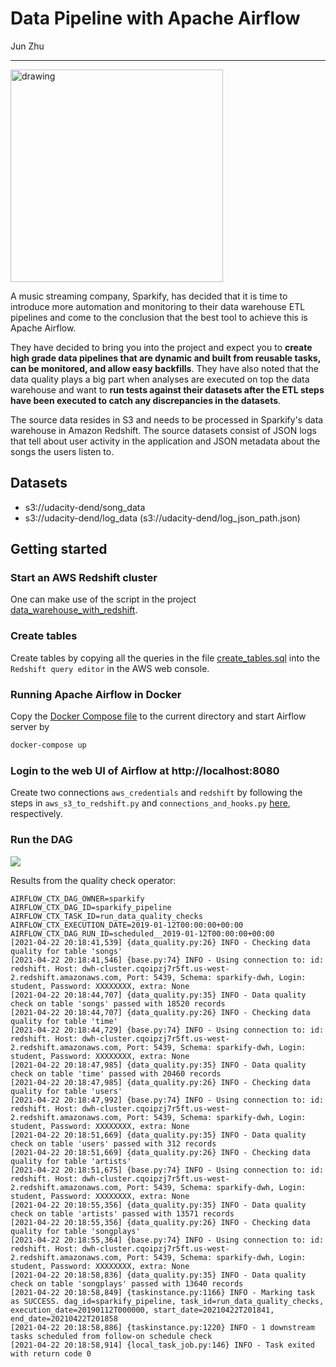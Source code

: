 # Data Pipeline with Apache Airflow

Jun Zhu
___

<img src="./architecture.jpg" alt="drawing" width="340"/>

A music streaming company, Sparkify, has decided that it is time to introduce 
more automation and monitoring to their data warehouse ETL pipelines and come 
to the conclusion that the best tool to achieve this is Apache Airflow.

They have decided to bring you into the project and expect you to **create high 
grade data pipelines that are dynamic and built from reusable tasks, can be 
monitored, and allow easy backfills**. They have also noted that the data quality 
plays a big part when analyses are executed on top the data warehouse and want 
to **run tests against their datasets after the ETL steps have been executed to 
catch any discrepancies in the datasets**.

The source data resides in S3 and needs to be processed in Sparkify's data 
warehouse in Amazon Redshift. The source datasets consist of JSON logs that 
tell about user activity in the application and JSON metadata about the songs 
the users listen to.

## Datasets

- s3://udacity-dend/song_data
- s3://udacity-dend/log_data (s3://udacity-dend/log_json_path.json)

## Getting started

### Start an AWS Redshift cluster

One can make use of the script in the project 
[data_warehouse_with_redshift](../data_warehouse_with_redshift).

### Create tables

Create tables by copying all the queries in the file 
[create_tables.sql](./create_tables.sql)
into the `Redshift query editor` in the AWS web console.

### Running Apache Airflow in Docker

Copy the [Docker Compose file](../dev_envs/airflow_docker/docker-compose.yaml)
to the current directory and start Airflow server by
```sh
docker-compose up
```

### Login to the web UI of Airflow at http://localhost:8080

Create two connections `aws_credentials` and `redshift` by following the steps 
in `aws_s3_to_redshift.py` and `connections_and_hooks.py` 
[here](../dev_envs/airflow_docker/dags), respectively.

### Run the DAG

![](./pipeline.png)

Results from the quality check operator:

```
AIRFLOW_CTX_DAG_OWNER=sparkify
AIRFLOW_CTX_DAG_ID=sparkify_pipeline
AIRFLOW_CTX_TASK_ID=run_data_quality_checks
AIRFLOW_CTX_EXECUTION_DATE=2019-01-12T00:00:00+00:00
AIRFLOW_CTX_DAG_RUN_ID=scheduled__2019-01-12T00:00:00+00:00
[2021-04-22 20:18:41,539] {data_quality.py:26} INFO - Checking data quality for table 'songs'
[2021-04-22 20:18:41,546] {base.py:74} INFO - Using connection to: id: redshift. Host: dwh-cluster.cqoipzj7r5ft.us-west-2.redshift.amazonaws.com, Port: 5439, Schema: sparkify-dwh, Login: student, Password: XXXXXXXX, extra: None
[2021-04-22 20:18:44,707] {data_quality.py:35} INFO - Data quality check on table 'songs' passed with 18520 records
[2021-04-22 20:18:44,707] {data_quality.py:26} INFO - Checking data quality for table 'time'
[2021-04-22 20:18:44,729] {base.py:74} INFO - Using connection to: id: redshift. Host: dwh-cluster.cqoipzj7r5ft.us-west-2.redshift.amazonaws.com, Port: 5439, Schema: sparkify-dwh, Login: student, Password: XXXXXXXX, extra: None
[2021-04-22 20:18:47,985] {data_quality.py:35} INFO - Data quality check on table 'time' passed with 20460 records
[2021-04-22 20:18:47,985] {data_quality.py:26} INFO - Checking data quality for table 'users'
[2021-04-22 20:18:47,992] {base.py:74} INFO - Using connection to: id: redshift. Host: dwh-cluster.cqoipzj7r5ft.us-west-2.redshift.amazonaws.com, Port: 5439, Schema: sparkify-dwh, Login: student, Password: XXXXXXXX, extra: None
[2021-04-22 20:18:51,669] {data_quality.py:35} INFO - Data quality check on table 'users' passed with 312 records
[2021-04-22 20:18:51,669] {data_quality.py:26} INFO - Checking data quality for table 'artists'
[2021-04-22 20:18:51,675] {base.py:74} INFO - Using connection to: id: redshift. Host: dwh-cluster.cqoipzj7r5ft.us-west-2.redshift.amazonaws.com, Port: 5439, Schema: sparkify-dwh, Login: student, Password: XXXXXXXX, extra: None
[2021-04-22 20:18:55,356] {data_quality.py:35} INFO - Data quality check on table 'artists' passed with 13571 records
[2021-04-22 20:18:55,356] {data_quality.py:26} INFO - Checking data quality for table 'songplays'
[2021-04-22 20:18:55,364] {base.py:74} INFO - Using connection to: id: redshift. Host: dwh-cluster.cqoipzj7r5ft.us-west-2.redshift.amazonaws.com, Port: 5439, Schema: sparkify-dwh, Login: student, Password: XXXXXXXX, extra: None
[2021-04-22 20:18:58,836] {data_quality.py:35} INFO - Data quality check on table 'songplays' passed with 13640 records
[2021-04-22 20:18:58,849] {taskinstance.py:1166} INFO - Marking task as SUCCESS. dag_id=sparkify_pipeline, task_id=run_data_quality_checks, execution_date=20190112T000000, start_date=20210422T201841, end_date=20210422T201858
[2021-04-22 20:18:58,886] {taskinstance.py:1220} INFO - 1 downstream tasks scheduled from follow-on schedule check
[2021-04-22 20:18:58,914] {local_task_job.py:146} INFO - Task exited with return code 0

```

